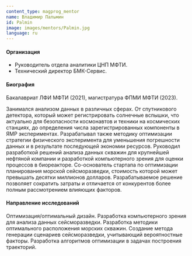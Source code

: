 ```yaml
---
content_type: magprog_mentor
name: Владимир Пальмин
id: Palmin
image: images/mentors/Palmin.jpg
language: ru
---
```


#### Организация
* Руководитель отдела аналитики ЦНП МФТИ.
* Технический директор БМК-Сервис.

#### Биография

Бакалавриат ЛФИ МФТИ (2021), магистратура ФПМИ МФТИ (2023). 

Занимался анализом данных в различных сферах. От спутникового детектора, который может регистрировать солнечные вспышки, что актуально для безопасности космонавтов и техники на космических станциях, до определения числа зарегистрированных компоненты в ЯМР экспериментах. Разрабатывал также методику оптимизации стратегии физического эксперимента для уменьшения погрешности данных и в результате последующей экономии ресурсов. Руководил разработкой решений анализа данных скважин для крупнейшей нефтяной компании и разработкой компьютерного зрения для оценки процессов в биореакторе. Со-основатель стартапа по оптимизации планирования морской сейсморазведки, стоимость которой может превышать десятки миллионов долларов. Разрабатываемое решение позволяет сократить затраты и отличается от конкурентов более полным рассмотрением влияющих факторов.

#### Направление исследований

Оптимизация/оптимальный дизайн. Разработка компьютерного зрения для анализа данных сейсморазведки. Разработка методики оптимального расположения морских скважин. Создание метода генерации сценариев сейсморазведки, учитывающий вероятностные факторы. Разработка алгоритмов оптимизации в задачах построения траекторий.
